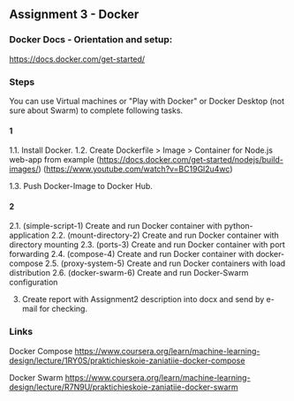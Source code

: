 ## Assignment 3 - Docker
### Docker Docs - Orientation and setup:
https://docs.docker.com/get-started/

### Steps

You can use Virtual machines or "Play with Docker" or Docker Desktop (not sure about Swarm) to complete following tasks.

#### 1
1.1. Install Docker.
1.2. Create Dockerfile > Image > Container for Node.js web-app from example
(https://docs.docker.com/get-started/nodejs/build-images/)
(https://www.youtube.com/watch?v=BC19Gl2u4wc)

1.3. Push Docker-Image to Docker Hub.

#### 2
2.1. (simple-script-1) Create and run Docker container with python-application 
2.2. (mount-directory-2) Create and run Docker container with directory mounting
2.3. (ports-3) Create and run Docker container with port forwarding
2.4. (compose-4) Create and run Docker container with docker-compose
2.5. (proxy-system-5) Create and run Docker containers with load distribution
2.6. (docker-swarm-6) Create and run Docker-Swarm configuration 


3. Create report with Assignment2 description into docx and send by e-mail for checking.


### Links
Docker Compose
https://www.coursera.org/learn/machine-learning-design/lecture/1RY0S/praktichieskoie-zaniatiie-docker-compose

Docker Swarm
https://www.coursera.org/learn/machine-learning-design/lecture/R7N9U/praktichieskoie-zaniatiie-docker-swarm